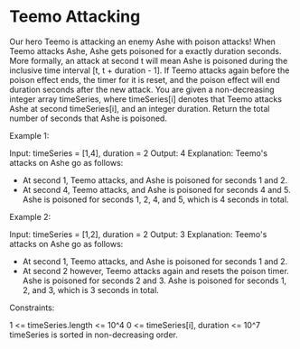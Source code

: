 # Teemo Attacking

Our hero Teemo is attacking an enemy Ashe with poison attacks! When Teemo attacks Ashe, Ashe gets poisoned for a exactly duration seconds. More formally, an attack at second t will mean Ashe is poisoned during the inclusive time interval [t, t + duration - 1]. If Teemo attacks again before the poison effect ends, the timer for it is reset, and the poison effect will end duration seconds after the new attack.
You are given a non-decreasing integer array timeSeries, where timeSeries[i] denotes that Teemo attacks Ashe at second timeSeries[i], and an integer duration.
Return the total number of seconds that Ashe is poisoned.

Example 1:

Input: timeSeries = [1,4], duration = 2
Output: 4
Explanation: Teemo's attacks on Ashe go as follows:

- At second 1, Teemo attacks, and Ashe is poisoned for seconds 1 and 2.
- At second 4, Teemo attacks, and Ashe is poisoned for seconds 4 and 5.
Ashe is poisoned for seconds 1, 2, 4, and 5, which is 4 seconds in total.

Example 2:

Input: timeSeries = [1,2], duration = 2
Output: 3
Explanation: Teemo's attacks on Ashe go as follows:

- At second 1, Teemo attacks, and Ashe is poisoned for seconds 1 and 2.
- At second 2 however, Teemo attacks again and resets the poison timer. Ashe is poisoned for seconds 2 and 3.
Ashe is poisoned for seconds 1, 2, and 3, which is 3 seconds in total.

Constraints:

1 <= timeSeries.length <= 10^4
0 <= timeSeries[i], duration <= 10^7
timeSeries is sorted in non-decreasing order.
